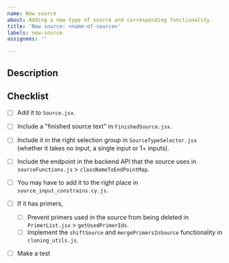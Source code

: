 ```yaml
---
name: New source
about: Adding a new type of source and corresponding functionality
title: 'New source: <name-of-source>'
labels: new-source
assignees: ''

---
```


## Description

<!-- Add your description here -->

## Checklist

* [ ] Add it to `Source.jsx`.
* [ ] Include a "finished source text" in `FinishedSource.jsx`.
* [ ] Include it in the right selection group in `SourceTypeSelector.jsx` (whether it takes no input, a single input or 1+ inputs).
* [ ] Include the endpoint in the backend API that the source uses in `sourceFunctions.js` > `classNameToEndPointMap`.
* [ ] You may have to add it to the right place in `source_input_constrains.cy.js`.
* [ ] If it has primers,
  * [ ] Prevent primers used in the source from being deleted in `PrimerList.jsx` > `getUsedPrimerIds`.
  * [ ] Implement the `shiftSource` and `mergePrimersInSource` functionality in `cloning_utils.js`.
* [ ] Make a test

